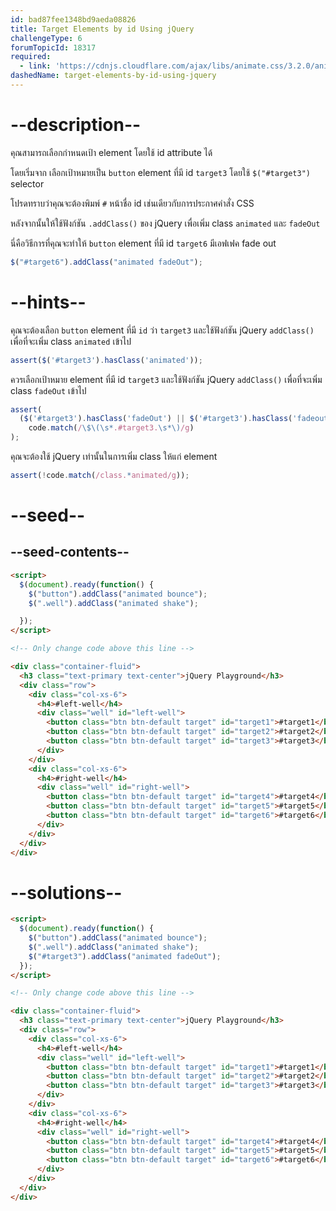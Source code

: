 ```yaml
---
id: bad87fee1348bd9aeda08826
title: Target Elements by id Using jQuery
challengeType: 6
forumTopicId: 18317
required:
  - link: 'https://cdnjs.cloudflare.com/ajax/libs/animate.css/3.2.0/animate.css'
dashedName: target-elements-by-id-using-jquery
---
```


# --description--

คุณสามารถเลือกกำหนดเป้า element โดยใช้ id attribute ได้

โดยเริ่มจาก เลือกเป้าหมายเป็น `button` element ที่มี id `target3` โดยใช้ `$("#target3")` selector

โปรดทราบว่าคุณจะต้องพิมพ์ `#` หน้าชื่อ id เช่นเดียวกับการประกาศคำสั่ง CSS

หลังจากนั้นให้ใช้ฟังก์ชัน `.addClass()` ของ jQuery เพื่อเพิ่ม class `animated` และ `fadeOut`

นี่คือวิธีการที่คุณจะทำให้ `button` element ที่มี id `target6` มีเอฟเฟค fade out

```js
$("#target6").addClass("animated fadeOut");
```

# --hints--

คุณจะต้องเลือก `button` element ที่มี `id` ว่า `target3` และใช้ฟังก์ชัน jQuery `addClass()` เพื่อที่จะเพิ่ม class `animated` เข้าไป

```js
assert($('#target3').hasClass('animated'));
```

ควรเลือกเป้าหมาย element ที่มี id `target3` และใช้ฟังก์ชัน jQuery `addClass()` เพื่อที่จะเพิ่ม class `fadeOut` เข้าไป

```js
assert(
  ($('#target3').hasClass('fadeOut') || $('#target3').hasClass('fadeout')) &&
    code.match(/\$\(\s*.#target3.\s*\)/g)
);
```

คุณจะต้องใช้ jQuery เท่านั้นในการเพิ่ม class ให้แก่ element

```js
assert(!code.match(/class.*animated/g));
```

# --seed--

## --seed-contents--

```html
<script>
  $(document).ready(function() {
    $("button").addClass("animated bounce");
    $(".well").addClass("animated shake");

  });
</script>

<!-- Only change code above this line -->

<div class="container-fluid">
  <h3 class="text-primary text-center">jQuery Playground</h3>
  <div class="row">
    <div class="col-xs-6">
      <h4>#left-well</h4>
      <div class="well" id="left-well">
        <button class="btn btn-default target" id="target1">#target1</button>
        <button class="btn btn-default target" id="target2">#target2</button>
        <button class="btn btn-default target" id="target3">#target3</button>
      </div>
    </div>
    <div class="col-xs-6">
      <h4>#right-well</h4>
      <div class="well" id="right-well">
        <button class="btn btn-default target" id="target4">#target4</button>
        <button class="btn btn-default target" id="target5">#target5</button>
        <button class="btn btn-default target" id="target6">#target6</button>
      </div>
    </div>
  </div>
</div>
```

# --solutions--

```html
<script>
  $(document).ready(function() {
    $("button").addClass("animated bounce");
    $(".well").addClass("animated shake");
    $("#target3").addClass("animated fadeOut");
  });
</script>

<!-- Only change code above this line -->

<div class="container-fluid">
  <h3 class="text-primary text-center">jQuery Playground</h3>
  <div class="row">
    <div class="col-xs-6">
      <h4>#left-well</h4>
      <div class="well" id="left-well">
        <button class="btn btn-default target" id="target1">#target1</button>
        <button class="btn btn-default target" id="target2">#target2</button>
        <button class="btn btn-default target" id="target3">#target3</button>
      </div>
    </div>
    <div class="col-xs-6">
      <h4>#right-well</h4>
      <div class="well" id="right-well">
        <button class="btn btn-default target" id="target4">#target4</button>
        <button class="btn btn-default target" id="target5">#target5</button>
        <button class="btn btn-default target" id="target6">#target6</button>
      </div>
    </div>
  </div>
</div>
```
